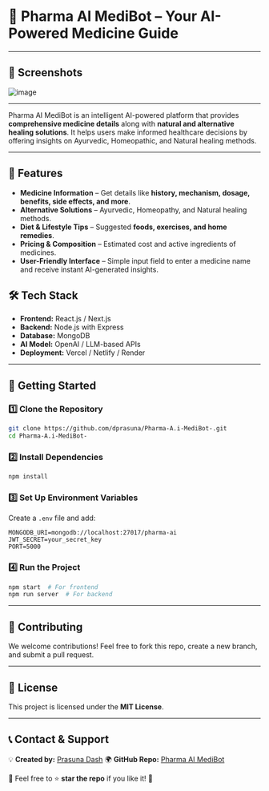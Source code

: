 # 🚀 Pharma AI MediBot – Your AI-Powered Medicine Guide

---

## 📸 Screenshots


![image](https://github.com/user-attachments/assets/31c11439-75b8-4a7f-874a-c5295fbb28aa)


---

Pharma AI MediBot is an intelligent AI-powered platform that provides **comprehensive medicine details** along with **natural and alternative healing solutions**. It helps users make informed healthcare decisions by offering insights on Ayurvedic, Homeopathic, and Natural healing methods.

---

## 🌟 Features

- **Medicine Information** – Get details like **history, mechanism, dosage, benefits, side effects, and more**.
- **Alternative Solutions** – Ayurvedic, Homeopathy, and Natural healing methods.
- **Diet & Lifestyle Tips** – Suggested **foods, exercises, and home remedies**.
- **Pricing & Composition** – Estimated cost and active ingredients of medicines.
- **User-Friendly Interface** – Simple input field to enter a medicine name and receive instant AI-generated insights.



## 🛠️ Tech Stack

- **Frontend:** React.js / Next.js
- **Backend:** Node.js with Express
- **Database:** MongoDB
- **AI Model:** OpenAI / LLM-based APIs
- **Deployment:** Vercel / Netlify / Render

---

## 🚀 Getting Started

### 1️⃣ Clone the Repository
```sh
git clone https://github.com/dprasuna/Pharma-A.i-MediBot-.git
cd Pharma-A.i-MediBot-
```

### 2️⃣ Install Dependencies
```sh
npm install
```

### 3️⃣ Set Up Environment Variables
Create a `.env` file and add:
```env
MONGODB_URI=mongodb://localhost:27017/pharma-ai
JWT_SECRET=your_secret_key
PORT=5000
```

### 4️⃣ Run the Project
```sh
npm start  # For frontend
npm run server  # For backend
```

---

## 📌 Contributing
We welcome contributions! Feel free to fork this repo, create a new branch, and submit a pull request.

---

## 📜 License
This project is licensed under the **MIT License**.

---

## 📞 Contact & Support

💡 **Created by:** [Prasuna Dash](https://github.com/dprasuna)
🌍 **GitHub Repo:** [Pharma AI MediBot](https://github.com/dprasuna/Pharma-A.i-MediBot-)

🚀 Feel free to ⭐ **star the repo** if you like it! 🎉

